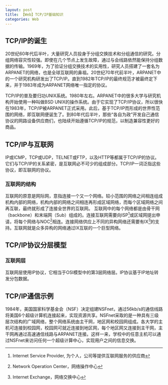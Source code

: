 ```yaml
---
layout: post
title: 【Web】TCP/IP基础知识
categories: Web
---
```

## TCP/IP的诞生
20世纪60年代后半叶，大量研究人员投身于分组交换技术和分组通信的研究。分组网络容灾性较强。即使在几个节点上发生故障，通过与会线路依然能保持分组数据的传输。1969年，为了验证分组交换技术的实用性，研究人员搭建了一套名为ARPANET的网络，也是全球互联网的鼻祖。20世纪70年代前半叶，ARPANET中的一个研究机构研发出了TCP/IP。直到1982年TCP/IP的最终规范才被最终定下来，并于1983年成为ARPANET网络唯一指定的协议。

TCP/IP的普及要归功UNIX系统。1980年左右。ARPANET中的很多大学与研究机构开始使用一种叫做BSD UNIX的操作系统。由于它实现了TCP/IP协议，所以很快在1983年，TCP/IP被ARPANET正式采用。此后，基于TCP/IP而形成的世界性范围的网络，即互联网便诞生了。到80年代后半叶，那些“各自为政”开发自己通信协议的网路设备供应商们，也陆续开始遵循TCP/IP的规范，以制造兼容性更好的商品。

## TCP/IP与互联网
IP或ICMP，TCP或UDP，TELNET或FTP，以及HTTP等都属于TCP/IP的协议。它们与TCP/IP的关系紧密，是互联网必不可少的组成部分。TCP/IP一词泛指这些协议，即互联网的协议。
### 互联网的结构
互联网的原意是网际网，意指连接一个又一个网络。较小范围的网络之间相连组成机构内部的网络，机构内部的网络之间相连再形成区域网络，而每个区域网络之间再互联，最终就形成了连接全世界的互联网。
互联网中的每个网络都是由骨干网（backbone）和末端网（Sub）组成的。连接互联网需要向ISP[^1]或区域网提出申请，将每个网络与NOC[^2]相连。连接网络供应上不同的异构网络还需要有IX[^3]的支持。互联网就是众多异构的网络通过IX互联的一个巨型网络。



[^1]: Internet Service Provider, 为个人，公司等提供互联网服务的供应商
[^2]: Network Operation Center，网络操作中心
[^3]: Internet Exchange，网络交换中心

## TCP/IP协议分层模型
### 互联网层
互联网层使用IP协议，它相当于OSI模型中的第3层网络层。IP协议基于IP地址转发分包数据。


## TCP/IP通信示例

1984年，美国国家科学基金会（NSF）决定组建NSFnet，通过56kb/s的通信线路将美国6个超级计算机连接起来，实现资源共享。NSFnet采取的是一种具有三级层次结构的广域网络，整个网络系统由主干网，地区网和校园网组成。各大学的主机可连接到校园网，校园网可就近连接到地区网，每个地区网又连接到主干网，主干网再通过高速通信线路与ARPANET连接。这样一来，学校中的任意主机可以通过NSFnet来访问任何一个超级计算中心，实现用户之间的信息交换。